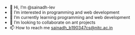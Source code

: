 - 👋 Hi, I’m @sainadh-lev
- 👀 I’m interested in programming and web development
- 🌱 I’m currently learning programming and web development 
- 💞️ I’m looking to collaborate on ant projects
- 📫 How to reach me sainadh_b190347cs@nitc.ac.in

<!---
sainadh-lev/sainadh-lev is a ✨ special ✨ repository because its `README.md` (this file) appears on your GitHub profile.
You can click the Preview link to take a look at your changes.
--->
